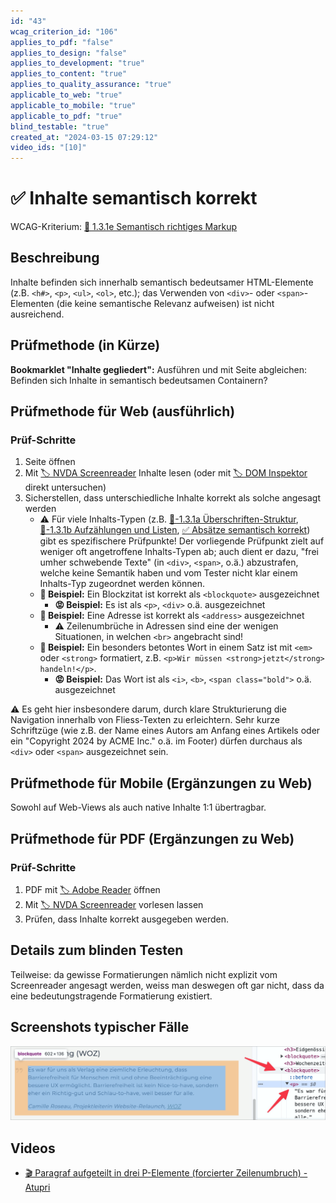 ```yaml
---
id: "43"
wcag_criterion_id: "106"
applies_to_pdf: "false"
applies_to_design: "false"
applies_to_development: "true"
applies_to_content: "true"
applies_to_quality_assurance: "true"
applicable_to_web: "true"
applicable_to_mobile: "true"
applicable_to_pdf: "true"
blind_testable: "true"
created_at: "2024-03-15 07:29:12"
video_ids: "[10]"
---
```


# ✅ Inhalte semantisch korrekt

WCAG-Kriterium: [📜 1.3.1e Semantisch richtiges Markup](..)

## Beschreibung

Inhalte befinden sich innerhalb semantisch bedeutsamer HTML-Elemente (z.B. `<h#>`, `<p>`, `<ul>`, `<ol>`, etc.); das Verwenden von `<div>`- oder `<span>`-Elementen (die keine semantische Relevanz aufweisen) ist nicht ausreichend.

## Prüfmethode (in Kürze)

**Bookmarklet "Inhalte gegliedert":** Ausführen und mit Seite abgleichen: Befinden sich Inhalte in semantisch bedeutsamen Containern?

## Prüfmethode für Web (ausführlich)

### Prüf-Schritte

1. Seite öffnen
1. Mit [🏷️ NVDA Screenreader](/de/tags/nvda-screenreader) Inhalte lesen (oder mit [🏷️ DOM Inspektor](/de/tags/dom-inspektor) direkt untersuchen)
1. Sicherstellen, dass unterschiedliche Inhalte korrekt als solche angesagt werden
    - ⚠️ Für viele Inhalts-Typen (z.B. [📜-1.3.1a Überschriften-Struktur](/de/wcag/1.3.1a-ueberschriften-struktur), [📜-1.3.1b Aufzählungen und Listen](/de/wcag/1.3.1b-aufzaehlungen-und-listen), [✅ Absätze semantisch korrekt](/de/wcag/1.3.1e-semantisch-richtiges-markup/absaetze-semantisch-korrekt)) gibt es spezifischere Prüfpunkte! Der vorliegende Prüfpunkt zielt auf weniger oft angetroffene Inhalts-Typen ab; auch dient er dazu, "frei umher schwebende Texte" (in `<div>`, `<span>`, o.ä.) abzustrafen, welche keine Semantik haben und vom Tester nicht klar einem Inhalts-Typ zugeordnet werden können.
    - **🙂 Beispiel:** Ein Blockzitat ist korrekt als `<blockquote>` ausgezeichnet
        - **😡 Beispiel:** Es ist als `<p>`, `<div>` o.ä. ausgezeichnet
    - **🙂 Beispiel:** Eine Adresse ist korrekt als `<address>` ausgezeichnet
        - ⚠️ Zeilenumbrüche in Adressen sind eine der wenigen Situationen, in welchen `<br>` angebracht sind!
    - **🙂 Beispiel:** Ein besonders betontes Wort in einem Satz ist mit `<em>` oder `<strong>` formatiert, z.B. `<p>Wir müssen <strong>jetzt</strong> handeln!</p>`.
        - **😡 Beispiel:** Das Wort ist als `<i>`, `<b>`, `<span class="bold">` o.ä. ausgezeichnet

⚠️ Es geht hier insbesondere darum, durch klare Strukturierung die Navigation innerhalb von Fliess-Texten zu erleichtern. Sehr kurze Schriftzüge (wie z.B. der Name eines Autors am Anfang eines Artikels oder ein "Copyright 2024 by ACME Inc." o.ä. im Footer) dürfen durchaus als `<div>` oder `<span>` ausgezeichnet sein.

## Prüfmethode für Mobile (Ergänzungen zu Web)

Sowohl auf Web-Views als auch native Inhalte 1:1 übertragbar.

## Prüfmethode für PDF (Ergänzungen zu Web)

### Prüf-Schritte
1. PDF mit [🏷️ Adobe Reader](/de/tags/adobe-reader) öffnen
1. Mit [🏷️ NVDA Screenreader](/de/tags/nvda-screenreader) vorlesen lassen
1. Prüfen, dass Inhalte korrekt ausgegeben werden.

## Details zum blinden Testen

Teilweise: da gewisse Formatierungen nämlich nicht explizit vom Screenreader angesagt werden, weiss man deswegen oft gar nicht, dass da eine bedeutungstragende Formatierung existiert.

## Screenshots typischer Fälle

![Block-Zitat korrekt als BLOCKQUOTE formatiert](images/block-zitat-korrekt-als-blockquote-formatiert.png)

## Videos

- [🎬 Paragraf aufgeteilt in drei P-Elemente (forcierter Zeilenumbruch) - Atupri](/de/videos/paragraf-aufgeteilt-in-drei-p-elemente-forcierter-zeilenumbruch-atupri)
